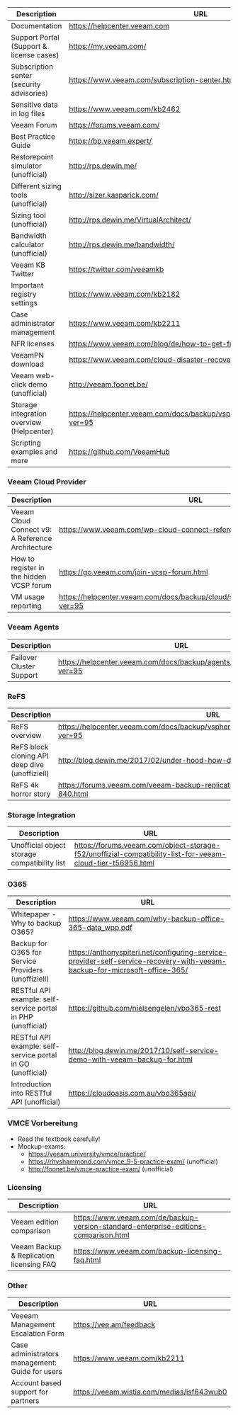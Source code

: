 Description | URL
------------ | -------------
Documentation | https://helpcenter.veeam.com 
Support Portal (Support & license cases) | https://my.veeam.com/ 
Subscription senter (security advisories) | https://www.veeam.com/subscription-center.html 
Sensitive data in log files | https://www.veeam.com/kb2462
Veeam Forum | https://forums.veeam.com/ 
Best Practice Guide | https://bp.veeam.expert/
Restorepoint simulator (unofficial) | http://rps.dewin.me/ 
Different sizing tools (unofficial) | http://sizer.kasparick.com/ 
Sizing tool (unofficial) | http://rps.dewin.me/VirtualArchitect/ 
Bandwidth calculator (unofficial) | http://rps.dewin.me/bandwidth/
Veeam KB Twitter | https://twitter.com/veeamkb
Important registry settings | https://www.veeam.com/kb2182 
Case administrator management | https://www.veeam.com/kb2211 
NFR licenses | https://www.veeam.com/blog/de/how-to-get-free-veeam-nfr-key.html 
VeeamPN download | https://www.veeam.com/cloud-disaster-recovery-azure-download.html 
Veeam web-click demo (unofficial) | http://veeam.foonet.be/ 
Storage integration overview (Helpcenter) | https://helpcenter.veeam.com/docs/backup/vsphere/storage_integration.html?ver=95
Scripting examples and more | https://github.com/VeeamHub

### Veeam Cloud Provider
Description | URL
------------ | -------------
Veeam Cloud Connect v9: A Reference Architecture | https://www.veeam.com/wp-cloud-connect-reference-architecture-v9.html
How to register in the hidden VCSP forum | https://go.veeam.com/join-vcsp-forum.html
VM usage reporting | https://helpcenter.veeam.com/docs/backup/cloud/sp_license_usage_report.html?ver=95

### Veeam Agents
Description | URL
------------ | -------------
Failover Cluster Support | https://helpcenter.veeam.com/docs/backup/agents/cluster_support.html?ver=95

### ReFS
Description | URL
------------ | -------------
ReFS overview | https://helpcenter.veeam.com/docs/backup/vsphere/backup_repository_block_cloning.html?ver=95 
ReFS block cloning API deep dive (unoffiziell) | http://blog.dewin.me/2017/02/under-hood-how-does-refs-block-cloning.html
ReFS 4k horror story | https://forums.veeam.com/veeam-backup-replication-f2/refs-4k-horror-story-t40629-840.html

### Storage Integration
Description | URL
------------ | -------------
Unofficial object storage compatibility list | https://forums.veeam.com/object-storage-f52/unoffizial-compatibility-list-for-veeam-cloud-tier-t56956.html

### O365
Description | URL
------------ | -------------
Whitepaper - Why to backup O365? | https://www.veeam.com/why-backup-office-365-data_wpp.pdf 
Backup for O365 for Service Providers (unoffiziell) | https://anthonyspiteri.net/configuring-service-provider-self-service-recovery-with-veeam-backup-for-microsoft-office-365/ 
RESTful API example: self-service portal in PHP (unofficial)| https://github.com/nielsengelen/vbo365-rest
RESTful API example: self-service portal in GO (unofficial)| http://blog.dewin.me/2017/10/self-service-demo-with-veeam-backup-for.html 
Introduction into RESTful API (unofficial) | https://cloudoasis.com.au/vbo365api/ 

### VMCE Vorbereitung
* Read the textbook carefully!
* Mockup-exams:
  - https://veeam.university/vmce/practice/ 
  - https://rhyshammond.com/vmce_9-5-practice-exam/ (unofficial)
  - http://foonet.be/vmce-practice-exam/  (unofficial)

### Licensing
Description | URL
------------ | -------------
Veeam edition comparison | https://www.veeam.com/de/backup-version-standard-enterprise-editions-comparison.html
Veeam Backup & Replication licensing FAQ | https://www.veeam.com/backup-licensing-faq.html

### Other
Description | URL
------------ | -------------
Veeeam Management Escalation Form | https://vee.am/feedback
Case administrators management: Guide for users | https://www.veeam.com/kb2211
Account based support for partners | https://veeam.wistia.com/medias/isf643wub0
